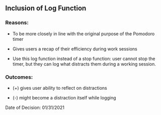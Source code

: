 ## Inclusion of Log Function



### Reasons:

- To be more closely in line with the original purpose of the Pomodoro timer

- Gives users a recap of their efficiency during work sessions

- Use this log function instead of a stop function: user cannot stop the timer, but they can log what distracts them during a working session.


### Outcomes:

- (+) gives user ability to reflect on distractions

- (-) might become a distraction itself while logging



Date of Decision: 01/31/2021